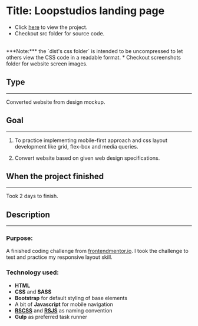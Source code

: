 # Title: Loopstudios landing page
* Click <a href="https://mercado-joshua.github.io/clipboard-landing-page/dist/index.html" target="_blank">here</a> to view the project.
* Checkout src folder for source code.
<br>
***Note:*** the `dist's css folder` is intended to be uncompressed to let others view the CSS code in a readable format.
* Checkout screenshots folder for website screen images.

## Type
---
Converted website from design mockup.

## Goal
---
1. To practice implementing mobile-first approach and css layout development like grid, flex-box and media queries.

2. Convert website based on given web design specifications.

## When the project finished
---
Took 2 days to finish.

## Description
---
### Purpose:
A finished coding challenge from [frontendmentor.io](https://www.frontendmentor.io/challenges/loopstudios-landing-page-N88J5Onjw).
I took the challenge to test and practice my responsive layout skill.

### Technology used:
* **HTML**
* **CSS** and **SASS**
* **Bootstrap** for default styling of base elements
* A bit of **Javascript** for mobile navigation
* **[RSCSS](https://rscss.io/index.html)** and **[RSJS](https://ricostacruz.com/rsjs/)** as naming convention
* **Gulp** as preferred task runner




